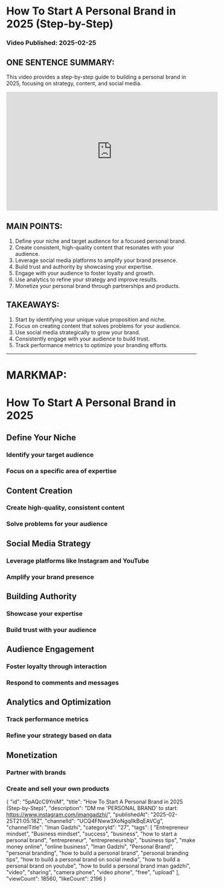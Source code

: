 # How To Start A Personal Brand in 2025 (Step-by-Step)
### Video Published: 2025-02-25
## ONE SENTENCE SUMMARY:
This video provides a step-by-step guide to building a personal brand in 2025, focusing on strategy, content, and social media.

<iframe width="560" height="315" src="https://www.youtube.com/embed/5pAQcC9YniM" frameborder="0" allowfullscreen></iframe>

## MAIN POINTS:
1. Define your niche and target audience for a focused personal brand.
2. Create consistent, high-quality content that resonates with your audience.
3. Leverage social media platforms to amplify your brand presence.
4. Build trust and authority by showcasing your expertise.
5. Engage with your audience to foster loyalty and growth.
6. Use analytics to refine your strategy and improve results.
7. Monetize your personal brand through partnerships and products.

## TAKEAWAYS:
1. Start by identifying your unique value proposition and niche.
2. Focus on creating content that solves problems for your audience.
3. Use social media strategically to grow your brand.
4. Consistently engage with your audience to build trust.
5. Track performance metrics to optimize your branding efforts.

---

# MARKMAP:
# How To Start A Personal Brand in 2025
## Define Your Niche
### Identify your target audience
### Focus on a specific area of expertise
## Content Creation
### Create high-quality, consistent content
### Solve problems for your audience
## Social Media Strategy
### Leverage platforms like Instagram and YouTube
### Amplify your brand presence
## Building Authority
### Showcase your expertise
### Build trust with your audience
## Audience Engagement
### Foster loyalty through interaction
### Respond to comments and messages
## Analytics and Optimization
### Track performance metrics
### Refine your strategy based on data
## Monetization
### Partner with brands
### Create and sell your own products
{
  "id": "5pAQcC9YniM",
  "title": "How To Start A Personal Brand in 2025 (Step-by-Step)",
  "description": "DM me 'PERSONAL BRAND' to start: https://www.instagram.com/imangadzhi/",
  "publishedAt": "2025-02-25T21:05:18Z",
  "channelId": "UCQ4FNww3XoNgqIlkBqEAVCg",
  "channelTitle": "Iman Gadzhi",
  "categoryId": "27",
  "tags": [
    "Entrepreneur mindset",
    "Business mindset",
    "success",
    "business",
    "how to start a personal brand",
    "entrepreneur",
    "entrepreneurship",
    "business tips",
    "make money online",
    "online business",
    "Iman Gadzhi",
    "Personal Brand",
    "personal branding",
    "how to build a personal brand",
    "personal branding tips",
    "how to build a personal brand on social media",
    "how to build a personal brand on youtube",
    "how to build a personal brand iman gadzhi",
    "video",
    "sharing",
    "camera phone",
    "video phone",
    "free",
    "upload"
  ],
  "viewCount": 18560,
  "likeCount": 2196
}